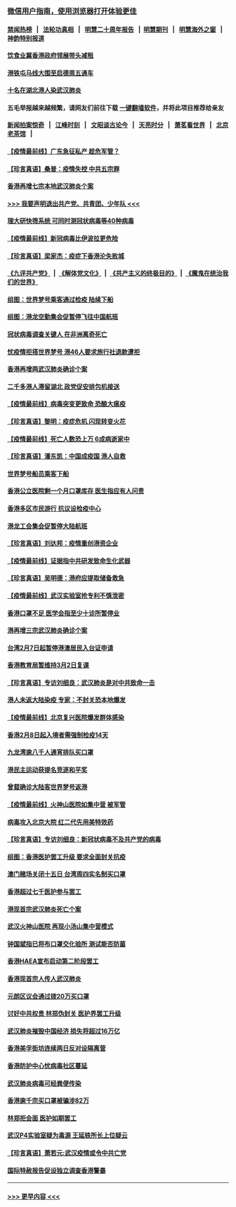 ### [微信用户指南，使用浏览器打开体验更佳](https://github.com/gfw-breaker/banned-news1/blob/master/indexes/wechat-guide.md?t=0)
#### [禁闻热榜](热点新闻.md?t=0)  &nbsp;&nbsp;|&nbsp;&nbsp; [法轮功真相](https://github.com/gfw-breaker/truth/blob/master/README.md?t=0) &nbsp;&nbsp;|&nbsp;&nbsp; [明慧二十周年报告](https://github.com/gfw-breaker/mh-reports/blob/master/README.md?t=0) &nbsp;&nbsp;|&nbsp;&nbsp;[明慧期刊](https://github.com/gfw-breaker/mh-qikan) &nbsp;&nbsp;|&nbsp;&nbsp; [明慧海外之窗](https://github.com/gfw-breaker/mh-news/blob/master/README.md?t=0) &nbsp;&nbsp;|&nbsp;&nbsp; [神韵特别报道](https://github.com/gfw-breaker/mh-news/blob/master/shenyun.md?t=0)
#### [饮食业冀香港政府领展带头减租](../pages/nsc415/n11864876.md?t=02140022) 
#### [港铁屯马线大围至启德周五通车](../pages/nsc415/n11864842.md?t=02140022) 
#### [十名在湖北港人染武汉肺炎](../pages/nsc415/n11864807.md?t=02140022) 
#### 五毛举报越来越频繁，请网友们前往下载 [一键翻墙软件](https://github.com/gfw-breaker/ssr-accounts)，并将此项目推荐给亲友
#### [新闻拍案惊奇](https://github.com/gfw-breaker/banned-news1/blob/master/pages/link4.md) &nbsp;&nbsp;|&nbsp;&nbsp; [江峰时刻](https://github.com/gfw-breaker/banned-news1/blob/master/pages/link4.md) &nbsp;&nbsp;|&nbsp;&nbsp; [文昭谈古论今](https://github.com/gfw-breaker/banned-news1/blob/master/pages/link4.md) &nbsp;&nbsp;|&nbsp;&nbsp; [天亮时分](https://github.com/gfw-breaker/banned-news1/blob/master/pages/link4.md) &nbsp;&nbsp;|&nbsp;&nbsp; [萧茗看世界](https://github.com/gfw-breaker/banned-news1/blob/master/pages/link4.md) &nbsp;&nbsp;|&nbsp;&nbsp; [北京老茶馆](https://github.com/gfw-breaker/banned-news1/blob/master/pages/link4.md) &nbsp;&nbsp;|&nbsp;&nbsp; 
#### [【疫情最前线】广东急征私产 趁危军管？](../pages/nsc415/n11864205.md?t=02140022) 
#### [【珍言真语】桑普：疫情失控 中共五宗罪](../pages/nsc415/n11864157.md?t=02140022) 
#### [香港再增七宗本地武汉肺炎个案](../pages/nsc415/n11862405.md?t=02140022) 
#### [>>> 我要声明退出共产党、共青团、少年队 <<<](https://github.com/begood0513/goodnews/blob/master/quit/letter.md) 
#### [理大研快筛系统 可同时测冠状病毒等40种病毒](../pages/nsc415/n11862376.md?t=02140022) 
#### [【疫情最前线】新冠病毒比伊波拉更危险](../pages/nsc415/n11862199.md?t=02140022) 
#### [【珍言真语】梁家杰：疫症下香港沦失败城](../pages/nsc415/n11861588.md?t=02140022) 
#### [《九评共产党》](https://github.com/begood0513/9ping.md/blob/master/README.md) &nbsp;|&nbsp; [《解体党文化》](../../../../jtdwh.md/blob/master/README.md)  &nbsp;|&nbsp; [《共产主义的终极目的》](../../../../gczydzjmd.md/blob/master/README.md) &nbsp;|&nbsp; [《魔鬼在统治我们的世界》](../../../../mgztzwmdsj.md/blob/master/README.md) 
#### [组图：世界梦号乘客通过检疫 陆续下船](../pages/nsc415/n11858302.md?t=02140022) 
#### [组图：港龙空勤集会促暂停飞往中国航班](../pages/nsc415/n11858190.md?t=02140022) 
#### [冠状病毒调查关键人 在非洲离奇死亡](../pages/nsc415/n11859798.md?t=02140022) 
#### [忧疫情拒搭世界梦号 港46人要求旅行社退款遭拒](../pages/nsc415/n11859849.md?t=02140022) 
#### [香港再增两武汉肺炎确诊个案](../pages/nsc415/n11859833.md?t=02140022) 
#### [二千多港人滞留湖北 政党促安排包机接送](../pages/nsc415/n11859831.md?t=02140022) 
#### [【疫情最前线】病毒突变更致命 恐酿大瘟疫](../pages/nsc415/n11859604.md?t=02140022) 
#### [【珍言真语】黎明：疫症危机 闪现转变火花](../pages/nsc415/n11859199.md?t=02140022) 
#### [【疫情最前线】死亡人数恐上万 6成病逝家中](../pages/nsc415/n11856687.md?t=02140022) 
#### [【珍言真语】潘东凯：中国成疫国 港人自救](../pages/nsc415/n11856962.md?t=02140022) 
#### [世界梦号船员乘客下船](../pages/nsc415/n11856883.md?t=02140022) 
#### [香港公立医院剩一个月口罩库存 医生指应有人问责](../pages/nsc415/n11856875.md?t=02140022) 
#### [香港多区市民游行 抗议设检疫中心](../pages/nsc415/n11856866.md?t=02140022) 
#### [港龙工会集会促暂停大陆航班](../pages/nsc415/n11856840.md?t=02140022) 
#### [【珍言真语】刘达邦：疫情重创港资企业](../pages/nsc415/n11854274.md?t=02140022) 
#### [【疫情最前线】证据指中共研发致命生化武器](../pages/nsc415/n11853087.md?t=02140022) 
#### [【珍言真语】吴明德：港府应提取储备救急](../pages/nsc415/n11852734.md?t=02140022) 
#### [【疫情最前线】武汉实验室抢专利不慎泄密](../pages/nsc415/n11850310.md?t=02140022) 
#### [香港口罩不足 医学会指至少十诊所暂停业](../pages/nsc415/n11850301.md?t=02140022) 
#### [港再增三宗武汉肺炎确诊个案](../pages/nsc415/n11850328.md?t=02140022) 
#### [台湾2月7日起暂停港澳居民入台证申请](../pages/nsc415/n11850304.md?t=02140022) 
#### [香港教育局暂维持3月2日复课](../pages/nsc415/n11850260.md?t=02140022) 
#### [【珍言真语】专访刘细良：武汉肺炎是对中共致命一击](../pages/nsc415/n11849934.md?t=02140022) 
#### [港人未返大陆染疫 专家：不封关恐本地爆发](../pages/nsc415/n11848021.md?t=02140022) 
#### [【疫情最前线】北京复兴医院爆发群体感染](../pages/nsc415/n11847626.md?t=02140022) 
#### [香港2月8日起入境者需强制检疫14天](../pages/nsc415/n11847658.md?t=02140022) 
#### [九龙湾逾八千人通宵排队买口罩](../pages/nsc415/n11847647.md?t=02140022) 
#### [港民主运动获提名竞逐和平奖](../pages/nsc415/n11847633.md?t=02140022) 
#### [曾载确诊大陆客世界梦号返港](../pages/nsc415/n11847608.md?t=02140022) 
#### [【疫情最前线】火神山医院如集中营 被军管](../pages/nsc415/n11847524.md?t=02140022) 
#### [病毒攻入北京大院 红二代先用美特效药](../pages/nsc415/n11847427.md?t=02140022) 
#### [【珍言真语】专访刘细良：新冠状病毒不及共产党的病毒](../pages/nsc415/n11847164.md?t=02140022) 
#### [组图：香港医护罢工升级 要求全面封关抗疫](../pages/nsc415/n11844107.md?t=02140022) 
#### [澳门赌场关闭十五日 台湾周四实名制买口罩](../pages/nsc415/n11845083.md?t=02140022) 
#### [香港超过七千医护参与罢工](../pages/nsc415/n11845051.md?t=02140022) 
#### [港现首宗武汉肺炎死亡个案](../pages/nsc415/n11844998.md?t=02140022) 
#### [武汉火神山医院 再现小汤山集中营模式](../pages/nsc415/n11844763.md?t=02140022) 
#### [钟国斌指已将布口罩交化验所 测试能否防菌](../pages/nsc415/n11842783.md?t=02140022) 
#### [香港HAEA宣布启动第二阶段罢工](../pages/nsc415/n11842723.md?t=02140022) 
#### [香港现首宗人传人武汉肺炎](../pages/nsc415/n11842766.md?t=02140022) 
#### [元朗区议会通过拨20万买口罩](../pages/nsc415/n11842754.md?t=02140022) 
#### [讨好中共权贵 林郑伪封关 医护界罢工升级](../pages/nsc415/n11842359.md?t=02140022) 
#### [武汉肺炎摧毁中国经济 损失将超过16万亿](../pages/nsc415/n11839723.md?t=02140022) 
#### [香港美孚街坊连续两日反对设隔离营](../pages/nsc415/n11839962.md?t=02140022) 
#### [香港防护中心忧病毒社区蔓延](../pages/nsc415/n11839933.md?t=02140022) 
#### [武汉肺炎病毒可经粪便传染](../pages/nsc415/n11839939.md?t=02140022) 
#### [香港逾千宗买口罩被骗涉82万](../pages/nsc415/n11839914.md?t=02140022) 
#### [林郑拒会面 医护如期罢工](../pages/nsc415/n11839892.md?t=02140022) 
#### [武汉P4实验室疑为毒源 王延轶所长上位疑云](../pages/nsc415/n11835543.md?t=02140022) 
#### [【珍言真语】萧若元:武汉疫情或令中共亡党](../pages/nsc415/n11829394.md?t=02140022) 
#### [国际特赦报告促设独立调查香港警暴](../pages/nsc415/n11833845.md?t=02140022) 

----
#### [ >>> 更早内容 <<< ](../indexes/nsc415-earlier.md)
